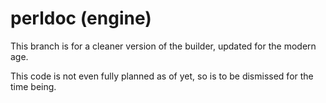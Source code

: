 # perldoc (engine)

This branch is for a cleaner version of the builder, updated for the modern age.

This code is not even fully planned as of yet, so is to be dismissed for the time being.
